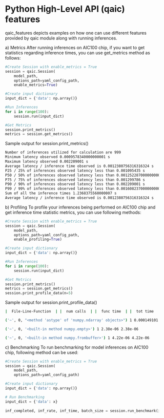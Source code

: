 # Python High-Level API (qaic) features

qaic_features depicts examples on how one can use different features provided by qaic module along with running inferences.

a) Metrics
After running inferences on AIC100 chip, if you want to get statistics regarding inference times, you can use get_metrics method as follows:

```python
#Create Session with enable_metrics = True
session = qaic.Session(
    model_path,
    options_path=yaml_config_path,
    enable_metrics=True)

#Create input dictionary
input_dict = {'data': np.array()}

#Run Inferences
for i in range(100):
    session.run(input_dict)

#Get Metrics
session.print_metrics()
metrics = session.get_metrics()
```

Sample output for session.print_metrics()

```bash
Number of inferences utilized for calculation are 999
Minimum latency observed 0.0009578340000000001 s
Maximum latency observed 0.002209001 s
Average latency / inference time observed is 0.0012380756316316324 s
P25 / 25% of inferences observed latency less than 0.001095435 s
P50 / 50% of inferences observed latency less than 0.0012522870000000001 s
P75 / 75% of inferences observed latency less than 0.001299786 s
P90 / 90% of inferences observed latency less than 0.002209001 s
P99 / 99% of inferences observed latency less than 0.0016082370000000002 s
Sum of all the inference times 1.2368375560000007 s
Average latency / inference time observed is 0.0012380756316316324 s
```




b) Profiling
To profile your inferences being performed on AIC100 chip and get inference time statistic metrics, you can use following methods:

```python
#Create Session with enable_metrics = True
session = qaic.Session(
    model_path,
    options_path=yaml_config_path,
    enable_profiling=True)

#Create input dictionary
input_dict = {'data': np.array()}

#Run Inferences
for i in range(100):
    session.run(input_dict)

#Get Metrics
session.print_metrics()
metrics = session.get_metrics()
session.print_profile_data(n=5)
```

Sample output for session.print_profile_data()

```bash
|  File-Line-Function  | |  num calls  | |  func time  | |  tot time  |

('~', 0, "<method 'astype' of 'numpy.ndarray' objects>") 1 0.000149101 0.000149101

('~', 0, '<built-in method numpy.empty>') 1 2.38e-06 2.38e-06

('~', 0, '<built-in method numpy.frombuffer>') 1 4.22e-06 4.22e-06
```




c) Benchmarking
To run benchmarking for model inferences on AIC100 chip, following method can be used:

```python
#Create Session with enable_metrics = True
session = qaic.Session(
    model_path,
    options_path=yaml_config_path)

#Create input dictionary
input_dict = {'data': np.array()}

# Run Benchmarking
input_dict = {'data': x}
    
inf_completed, inf_rate, inf_time, batch_size = session.run_benchmark(input_dict=input_dict)
```
